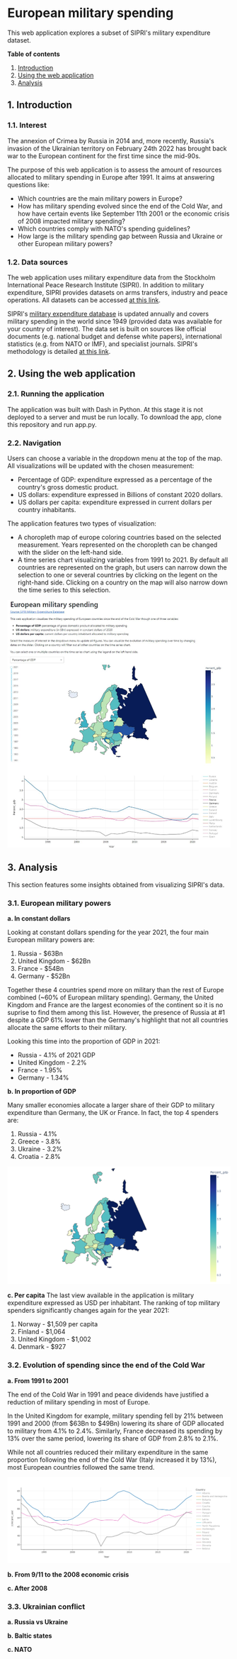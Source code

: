 # European military spending
This web application explores a subset of SIPRI's military expenditure dataset.

**Table of contents**
1. [Introduction](#introduction)
2. [Using the web application](#how-to-use)
3. [Analysis](#analysis)

<a id="introduction"></a>

## 1. Introduction

### 1.1. Interest
The annexion of Crimea by Russia in 2014 and, more recently, Russia's invasion of the Ukrainian territory on February 24th 2022 has brought back war to the European continent for the first time since the mid-90s.

The purpose of this web application is to assess the amount of resources allocated to military spending in Europe after 1991. It aims at answering questions like:
- Which countries are the main military powers in Europe?
- How has military spending evolved since the end of the Cold War, and how have certain events like September 11th 2001 or the economic crisis of 2008 impacted military spending?
- Which countries comply with NATO's spending guidelines?
- How large is the military spending gap between Russia and Ukraine or other European military powers?

### 1.2. Data sources
The web application uses military expenditure data from the Stockholm International Peace Research Institute (SIPRI). In addition to military expenditure, SIPRI provides datasets on arms transfers, industry and peace operations. All datasets can be accessed [at this link](https://www.sipri.org/databases).

SIPRI's [military expenditure database](https://www.sipri.org/databases/milex) is updated annually and covers military spending in the world since 1949 (provided data was available for your country of interest). The data set is built on sources like official documents (e.g. national budget and defense white papers), international statistics (e.g. from NATO or IMF), and specialist journals. SIPRI's methodology is detailed [at this link](https://www.sipri.org/databases/milex/sources-and-methods).

<a id="how-to-use"></a>

## 2. Using the web application

### 2.1. Running the application
The application was built with Dash in Python. At this stage it is not deployed to a server and must be run locally. To download the app, clone this repository and run app.py.

### 2.2. Navigation
Users can choose a variable in the dropdown menu at the top of the map. All visualizations will be updated with the chosen measurement:
- Percentage of GDP: expenditure expressed as a percentage of the country's gross domestic product.
- US dollars: expenditure expressed in Billions of constant 2020 dollars.
- US dollars per capita: expenditure expressed in current dollars per country inhabitants.

The application features two types of visualization:
- A choropleth map of europe coloring countries based on the selected measurement. Years represented on the choropleth can be changed with the slider on the left-hand side.
- A time series chart visualizing variables from 1991 to 2021. By default all countries are represented on the graph, but users can narrow down the selection to one or several countries by clicking on the legent on the right-hand side. Clicking on a country on the map will also narrow down the time series to this selection.

![Application overview](images/app_overview.JPG)

<a id="analysis"></a>

## 3. Analysis
This section features some insights obtained from visualizing SIPRI's data.

### 3.1. European military powers

**a. In constant dollars**

Looking at constant dollars spending for the year 2021, the four main European military powers are:
1. Russia - $63Bn
2. United Kingdom - $62Bn
3. France - $54Bn
4. Germany - $52Bn

Together these 4 countries spend more on military than the rest of Europe combined (~60% of European military spending). Germany, the United Kingdom and France are the largest economies of the continent so it is no suprise to find them among this list. However, the presence of Russia at #1 despite a GDP 61% lower than the Germany's highlight that not all countries allocate the same efforts to their military.

Looking this time into the proportion of GDP in 2021:
* Russia - 4.1% of 2021 GDP
* United Kingdom - 2.2%
* France - 1.95%
* Germany - 1.34%

**b. In proportion of GDP**

Many smaller economies allocate a larger share of their GDP to military expenditure than Germany, the UK or France. In fact, the top 4 spenders are:
1. Russia - 4.1%
2. Greece - 3.8%
3. Ukraine - 3.2%
4. Croatia - 2.8%

![Spending per gdp](images/map_gdp_2021.png)

**c. Per capita**
The last view available in the application is military expenditure expressed as USD per inhabitant. The ranking of top military spenders significantly changes again for the year 2021:
1. Norway - $1,509 per capita
2. Finland - $1,064
3. United Kingdom - $1,002
4. Denmark - $927

### 3.2. Evolution of spending since the end of the Cold War

**a. From 1991 to 2001**

The end of the Cold War in 1991 and peace dividends have justified a reduction of military spending in most of Europe.

In the United Kingdom for example, military spending fell by 21% between 1991 and 2000 (from $63Bn to $49Bn) lowering its share of GDP allocated to military from 4.1% to 2.4%. Similarly, France decreased its spending by 13% over the same period, lowering its share of GDP from 2.8% to 2.1%.

While not all countries reduced their military expenditure in the same proportion following the end of the Cold War (Italy increased it by 13%), most European countries followed the same trend.

![Fall of military spending](images/1991_to_2000_FR_UK_GER.png)

**b. From 9/11 to the 2008 economic crisis**

**c. After 2008**

### 3.3. Ukrainian conflict

**a. Russia vs Ukraine**

**b. Baltic states**

**c. NATO**

